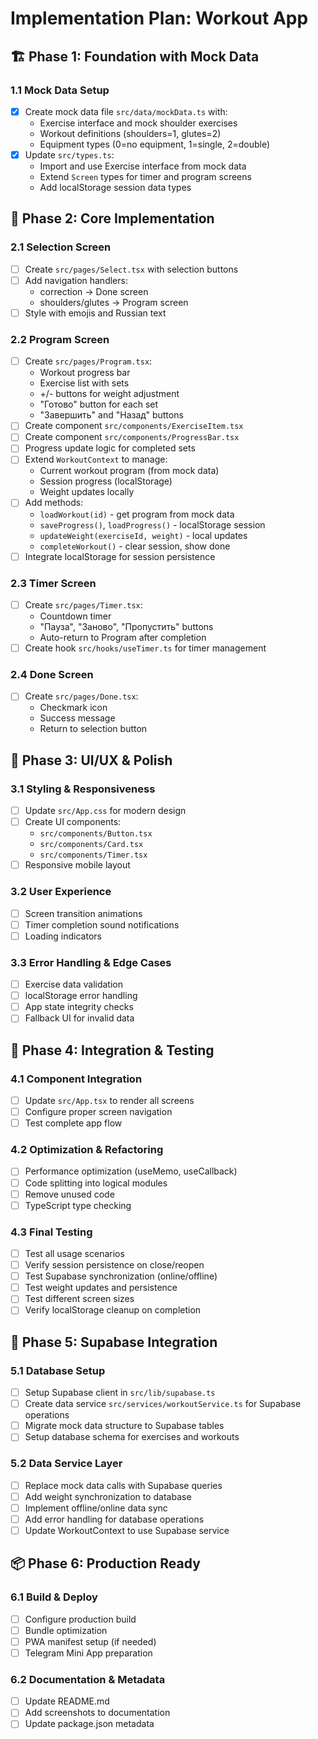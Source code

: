 # Implementation Plan: Workout App

## 🏗️ Phase 1: Foundation with Mock Data

### 1.1 Mock Data Setup
- [x] Create mock data file `src/data/mockData.ts` with:
  - Exercise interface and mock shoulder exercises
  - Workout definitions (shoulders=1, glutes=2)  
  - Equipment types (0=no equipment, 1=single, 2=double)
- [x] Update `src/types.ts`:
  - Import and use Exercise interface from mock data
  - Extend `Screen` types for timer and program screens
  - Add localStorage session data types

## 🎯 Phase 2: Core Implementation

### 2.1 Selection Screen
- [ ] Create `src/pages/Select.tsx` with selection buttons
- [ ] Add navigation handlers:
  - correction → Done screen
  - shoulders/glutes → Program screen
- [ ] Style with emojis and Russian text

### 2.2 Program Screen  
- [ ] Create `src/pages/Program.tsx`:
  - Workout progress bar
  - Exercise list with sets
  - +/- buttons for weight adjustment
  - "Готово" button for each set
  - "Завершить" and "Назад" buttons
- [ ] Create component `src/components/ExerciseItem.tsx`
- [ ] Create component `src/components/ProgressBar.tsx`
- [ ] Progress update logic for completed sets
- [ ] Extend `WorkoutContext` to manage:
  - Current workout program (from mock data)
  - Session progress (localStorage)
  - Weight updates locally
- [ ] Add methods:
  - `loadWorkout(id)` - get program from mock data
  - `saveProgress()`, `loadProgress()` - localStorage session
  - `updateWeight(exerciseId, weight)` - local updates
  - `completeWorkout()` - clear session, show done
- [ ] Integrate localStorage for session persistence

### 2.3 Timer Screen
- [ ] Create `src/pages/Timer.tsx`:
  - Countdown timer
  - "Пауза", "Заново", "Пропустить" buttons
  - Auto-return to Program after completion
- [ ] Create hook `src/hooks/useTimer.ts` for timer management

### 2.4 Done Screen
- [ ] Create `src/pages/Done.tsx`:
  - Checkmark icon
  - Success message
  - Return to selection button

## 🎨 Phase 3: UI/UX & Polish

### 3.1 Styling & Responsiveness
- [ ] Update `src/App.css` for modern design
- [ ] Create UI components:
  - `src/components/Button.tsx`
  - `src/components/Card.tsx` 
  - `src/components/Timer.tsx`
- [ ] Responsive mobile layout

### 3.2 User Experience
- [ ] Screen transition animations
- [ ] Timer completion sound notifications
- [ ] Loading indicators

### 3.3 Error Handling & Edge Cases
- [ ] Exercise data validation
- [ ] localStorage error handling
- [ ] App state integrity checks
- [ ] Fallback UI for invalid data

## 🔧 Phase 4: Integration & Testing

### 4.1 Component Integration
- [ ] Update `src/App.tsx` to render all screens
- [ ] Configure proper screen navigation
- [ ] Test complete app flow

### 4.2 Optimization & Refactoring
- [ ] Performance optimization (useMemo, useCallback)
- [ ] Code splitting into logical modules
- [ ] Remove unused code
- [ ] TypeScript type checking

### 4.3 Final Testing
- [ ] Test all usage scenarios
- [ ] Verify session persistence on close/reopen
- [ ] Test Supabase synchronization (online/offline)
- [ ] Test weight updates and persistence
- [ ] Test different screen sizes
- [ ] Verify localStorage cleanup on completion

## 🔗 Phase 5: Supabase Integration

### 5.1 Database Setup  
- [ ] Setup Supabase client in `src/lib/supabase.ts`
- [ ] Create data service `src/services/workoutService.ts` for Supabase operations
- [ ] Migrate mock data structure to Supabase tables
- [ ] Setup database schema for exercises and workouts

### 5.2 Data Service Layer
- [ ] Replace mock data calls with Supabase queries
- [ ] Add weight synchronization to database
- [ ] Implement offline/online data sync
- [ ] Add error handling for database operations
- [ ] Update WorkoutContext to use Supabase service

## 📦 Phase 6: Production Ready

### 6.1 Build & Deploy
- [ ] Configure production build
- [ ] Bundle optimization
- [ ] PWA manifest setup (if needed)
- [ ] Telegram Mini App preparation

### 6.2 Documentation & Metadata
- [ ] Update README.md
- [ ] Add screenshots to documentation
- [ ] Update package.json metadata